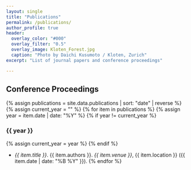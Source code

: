 ```yaml
---
layout: single
title: "Publications"
permalink: /publications/
author_profile: true
header:
  overlay_color: "#000"
  overlay_filter: "0.5"
  overlay_image: Kloten_Forest.jpg
  caption: "Photo by Daichi Kusumoto / Kloten, Zurich"
excerpt: "List of journal papers and conference proceedings"

---
```

<!--
How to use jekyll-scholar: https://open-research.gemmadanks.com/tutorials/how-to-use-jekyll-scholar-with-github-pages/
-->

## Conference Proceedings

{% assign publications = site.data.publications | sort: "date" | reverse %}
{% assign current_year = "" %}
{% for item in publications %}
  {% assign year = item.date | date: "%Y" %}
  {% if year != current_year %}
### {{ year }}
{% assign current_year = year %}
  {% endif %}
- *{{ item.title }}*. {{ item.authors }}. _{{ item.venue }}_, {{ item.location }} ({{ item.date | date: "%B %Y" }}).
{% endfor %}
